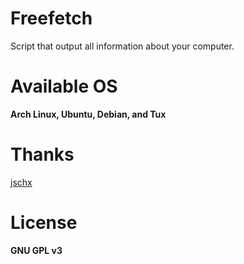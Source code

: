 # Freefetch

Script that output all information about your computer.

# Available OS

**Arch Linux, Ubuntu, Debian, and Tux**

# Thanks

[jschx](https://gitlab.com/jschx/ufetch)

# License

**GNU GPL v3**
